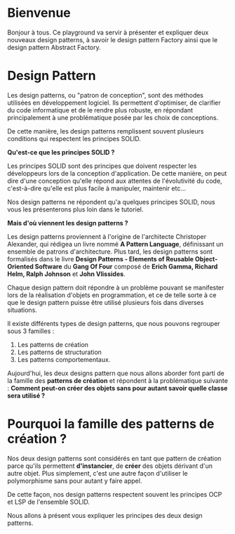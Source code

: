 # Bienvenue

Bonjour à tous. Ce playground va servir à présenter et expliquer deux nouveaux design patterns, à savoir le design pattern Factory ainsi que le design pattern Abstract Factory.

# Design Pattern

Les design patterns, ou "patron de conception", sont des méthodes utilisées en développement logiciel. Ils permettent d'optimiser, de clarifier du code informatique et de le rendre plus robuste, en répondant principalement à une problématique posée par les choix de conceptions.

De cette manière, les design patterns remplissent souvent plusieurs conditions qui respectent les principes SOLID.

**Qu'est-ce que les principes SOLID ?**

Les principes SOLID sont des principes que doivent respecter les développeurs lors de la conception d'application. De cette manière, on peut dire d'une conception qu'elle répond aux attentes de l'évolutivité du code, c'est-à-dire qu'elle est plus facile à manipuler, maintenir etc... 

Nos design patterns ne répondent qu'a quelques principes SOLID, nous vous les présenterons plus loin dans le tutoriel.

**Mais d'où viennent les design patterns ?**

Les design patterns proviennent à l'origine de l'architecte Christoper Alexander, qui rédigea un livre nommé **A Pattern Language**, définissant un ensemble de patrons d'architecture. Plus tard, les design patterns sont formalisés dans le livre **Design Patterns - Elements of Reusable Object-Oriented Software** du **Gang Of Four** composé de **Erich Gamma, Richard Helm, Ralph Johnson** et **John Vlissides**.

Chaque design pattern doit répondre à un problème pouvant se manifester lors de la réalisation d'objets en programmation, et ce de telle sorte à ce que le design pattern puisse être utilisé plusieurs fois dans diverses situations.

Il existe différents types de design patterns, que nous pouvons regrouper sous 3 familles :
1. Les patterns de création
2. Les patterns de structuration
3. Les patterns comportementaux.

Aujourd'hui, les deux designs pattern que nous allons aborder font parti de la famille des **patterns de création** et répondent à la problématique suivante : **Comment peut-on créer des objets sans pour autant savoir quelle classe sera utilisé ?**


# Pourquoi la famille des patterns de création ?

Nos deux design patterns sont considérés en tant que pattern de création parce qu'ils permettent **d'instancier**, de **créer** des objets dérivant d'un autre objet. Plus simplement, c'est une autre façon d'utiliser le polymorphisme sans pour autant y faire appel.

De cette façon, nos design patterns respectent souvent les principes OCP et LSP de l'ensemble SOLID.

Nous allons à présent vous expliquer les principes des deux design patterns.
